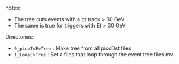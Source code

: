 notes:
* The tree cuts events with a pt track > 30 GeV
* The same is true for triggers with Et > 30 GeV

Directories:
* `0_picoToEvTree` : Make tree from all picoDst files
* `1_LoopEvTree`   : Set a files that loop through the event tree files.mv 

